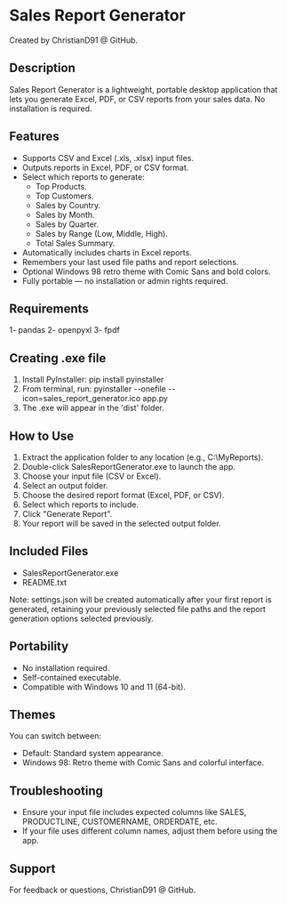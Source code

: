 # Sales Report Generator

Created by ChristianD91 @ GitHub.

Description
-----------
Sales Report Generator is a lightweight, portable desktop application that lets you generate Excel, PDF, or CSV reports from your sales data. No installation is required.

Features
--------

- Supports CSV and Excel (.xls, .xlsx) input files.
- Outputs reports in Excel, PDF, or CSV format.
- Select which reports to generate:
  - Top Products.
  - Top Customers.
  - Sales by Country.
  - Sales by Month.
  - Sales by Quarter.
  - Sales by Range (Low, Middle, High).
  - Total Sales Summary.
- Automatically includes charts in Excel reports.
- Remembers your last used file paths and report selections.
- Optional Windows 98 retro theme with Comic Sans and bold colors.
- Fully portable — no installation or admin rights required.

Requirements
----------

1- pandas
2- openpyxl
3- fpdf

Creating .exe file
----------

1. Install PyInstaller: pip install pyinstaller
2. From terminal, run:
   pyinstaller --onefile --icon=sales_report_generator.ico app.py
3. The .exe will appear in the 'dist' folder.

How to Use
----------

1. Extract the application folder to any location (e.g., C:\MyReports\).
2. Double-click SalesReportGenerator.exe to launch the app.
3. Choose your input file (CSV or Excel).
4. Select an output folder.
5. Choose the desired report format (Excel, PDF, or CSV).
6. Select which reports to include.
7. Click "Generate Report".
8. Your report will be saved in the selected output folder.

Included Files
--------------

- SalesReportGenerator.exe
- README.txt

Note: settings.json will be created automatically after your first report is generated, retaining your previously selected file paths and the report generation options selected previously.

Portability
-----------

- No installation required.
- Self-contained executable.
- Compatible with Windows 10 and 11 (64-bit).

Themes
------

You can switch between:

- Default: Standard system appearance.
- Windows 98: Retro theme with Comic Sans and colorful interface.

Troubleshooting
---------------

- Ensure your input file includes expected columns like SALES, PRODUCTLINE, CUSTOMERNAME, ORDERDATE, etc.
- If your file uses different column names, adjust them before using the app.

Support
-------

For feedback or questions, ChristianD91 @ GitHub.
